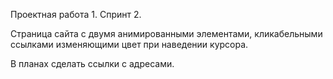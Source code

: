 Проектная работа 1.
Спринт 2.

Страница сайта с двумя анимированными элементами, кликабельными ссылками изменяющими цвет при наведении курсора.

В планах сделать ссылки с адресами.